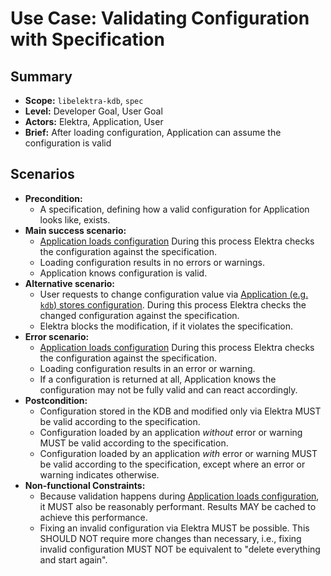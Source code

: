 # Use Case: Validating Configuration with Specification

## Summary

- **Scope:** `libelektra-kdb`, `spec`
- **Level:** Developer Goal, User Goal
- **Actors:** Elektra, Application, User
- **Brief:** After loading configuration, Application can assume the configuration is valid

## Scenarios

- **Precondition:**
  - A specification, defining how a valid configuration for Application looks like, exists.
- **Main success scenario:**
  - [Application loads configuration](UC_get_config.md)
    During this process Elektra checks the configuration against the specification.
  - Loading configuration results in no errors or warnings.
  - Application knows configuration is valid.
- **Alternative scenario:**
  - User requests to change configuration value via [Application (e.g. `kdb`) stores configuration](UC_set_config.md).
    During this process Elektra checks the changed configuration against the specification.
  - Elektra blocks the modification, if it violates the specification.
- **Error scenario:**
  - [Application loads configuration](UC_get_config.md)
    During this process Elektra checks the configuration against the specification.
  - Loading configuration results in an error or warning.
  - If a configuration is returned at all, Application knows the configuration may not be fully valid and can react accordingly.
- **Postcondition:**
  - Configuration stored in the KDB and modified only via Elektra MUST be valid according to the specification.
  - Configuration loaded by an application _without_ error or warning MUST be valid according to the specification.
  - Configuration loaded by an application _with_ error or warning MUST be valid according to the specification, except where an error or warning indicates otherwise.
- **Non-functional Constraints:**
  - Because validation happens during [Application loads configuration](UC_get_config.md), it MUST also be reasonably performant.
    Results MAY be cached to achieve this performance.
  - Fixing an invalid configuration via Elektra MUST be possible.
    This SHOULD NOT require more changes than necessary, i.e., fixing invalid configuration MUST NOT be equivalent to "delete everything and start again".
